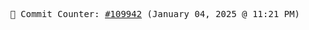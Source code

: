 <p align="center">
    <samp>
        📮 Commit Counter: <a href="https://github.com/Javascript-void0/Javascript-void0/commits/main">#109942</a> (January 04, 2025 @ 11:21 PM)
    </samp>
</p>
